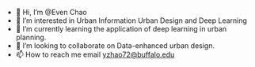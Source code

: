 - 👋 Hi, I’m @Even Chao
- 👀 I’m interested in Urban Information Urban Design and Deep Learning
- 🌱 I’m currently learning the application of deep learning in urban planning.
- 💞️ I’m looking to collaborate on Data-enhanced urban design.
- 📫 How to reach me email yzhao72@buffalo.edu

<!---
1549992628/1549992628 is a ✨ special ✨ repository because its `README.md` (this file) appears on your GitHub profile.
You can click the Preview link to take a look at your changes.
--->

